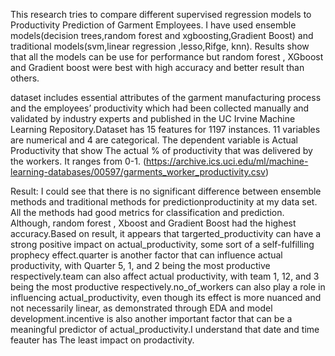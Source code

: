 This research tries to compare different supervised regression  models to Productivity Prediction of Garment Employees. I have used ensemble models(decision trees,random forest and xgboosting,Gradient Boost) and traditional models(svm,linear regression ,lesso,Rifge, knn). Results show that all the models can be use for  performance but random forest , XGboost and Gradient boost were best with high accuracy and better result than others. 
 
dataset includes essential attributes of the garment manufacturing process and the employees’ productivity which had been collected manually and validated by industry experts and published in the UC Irvine Machine Learning Repository.Dataset has 15 features for 1197 instances. 11 variables are numerical and 4 are categorical. The dependent variable is Actual Productivity  that show The actual % of productivity that was delivered by the workers. It ranges from 0-1. (https://archive.ics.uci.edu/ml/machine-learning-databases/00597/garments_worker_productivity.csv) 

Result: I could see that there is no significant difference between ensemble methods and traditional methods for predictionproductinity at my data set. All the methods had good metrics for classification and prediction. Although, random forest , Xboost and Gradient Boost had the highest accuracy.Based on result, it appears that targerted_productivity can have a strong positive impact on actual_productivity, some sort of a self-fulfilling prophecy effect.quarter is another factor that can influence actual productivity, with Quarter 5, 1, and 2 being the most productive respectively.team can also affect actual productivity, with team 1, 12, and 3 being the most productive respectively.no_of_workers can also play a role in influencing actual_productivity, even though its effect is more nuanced and not necessarily linear, as demonstrated through EDA and model development.incentive is also another important factor that can be a meaningful predictor of actual_productivity.I understand that date and time feauter has The least impact  on prodactivity. 
